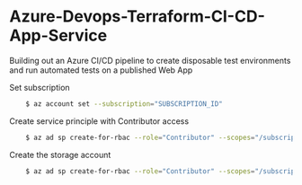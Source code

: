 # Azure-Devops-Terraform-CI-CD-App-Service
Building out an Azure CI/CD pipeline to create disposable test environments and run automated tests on a published Web App


Set subscription 
```bash
    $ az account set --subscription="SUBSCRIPTION_ID" 
```

Create service principle with Contributor access 
```bash
    $ az ad sp create-for-rbac --role="Contributor" --scopes="/subscriptions/SUBSCRIPTION_ID"
```


Create the storage account
```bash
    $ az ad sp create-for-rbac --role="Contributor" --scopes="/subscriptions/SUBSCRIPTION_ID"
```